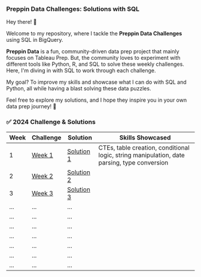 ### Preppin Data Challenges: Solutions with SQL

Hey there! 👋

Welcome to my repository, where I tackle the **Preppin Data Challenges** using SQL in BigQuery.

**Preppin Data** is a fun, community-driven data prep project that mainly focuses on Tableau Prep. But, the community loves to experiment with different tools like Python, R, and SQL to solve these weekly challenges. Here, I'm diving in with SQL to work through each challenge.

My goal? To improve my skills and showcase what I can do with SQL and Python, all while having a blast solving these data puzzles.

Feel free to explore my solutions, and I hope they inspire you in your own data prep journey! 🚀

### ✅ **2024 Challenge & Solutions**

| Week | Challenge                        | Solution                                               |Skills Showcased                                             |
|------|----------------------------------|-------------------------------------------------------|-------------------------------------------------------|
| 1    | [Week 1](https://preppindata.blogspot.com/2024/01/2024-week-1-prep-airs-flow-card.html) | [Solution 1](link-to-solution-1)                       | CTEs, table creation, conditional logic, string manipulation, date parsing, type conversion
| 2    | [Week 2](link-to-challenge) | [Solution 2](link-to-solution-2)                       |
| 3    | [Week 3](link-to-challenge) | [Solution 3](link-to-solution-3)                       |
| ...  | ...                              | ...                                                   |
| ...  | ...                              | ...                                                   |
| ...  | ...                              | ...                                                   |
| ...  | ...                              | ...                                                   |
| ...  | ...                              | ...                                                   |
| ...  | ...                              | ...                                                   |
| ...  | ...                              | ...                                                   |
